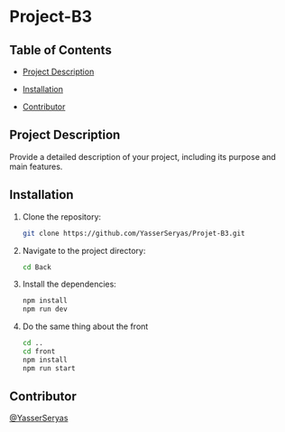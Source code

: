 # Project-B3

## Table of Contents

- [Project Description](#project-description)
- [Installation](#installation)

- [Contributor](#contributor)

## Project Description

Provide a detailed description of your project, including its purpose and main features.

## Installation

1. Clone the repository:

   ```bash
   git clone https://github.com/YasserSeryas/Projet-B3.git
   ```

2. Navigate to the project directory:

   ```bash
   cd Back
   ```

3. Install the dependencies:

   ```bash
   npm install
   npm run dev
   ```

4. Do the same thing about the front

   ```bash
   cd ..
   cd front
   npm install
   npm run start
   ```

## Contributor

[@YasserSeryas](#https://github.com/YasserSeryas)

